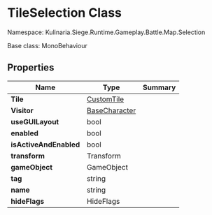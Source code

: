 # TileSelection Class

Namespace: Kulinaria.Siege.Runtime.Gameplay.Battle.Map.Selection

Base class: MonoBehaviour


## Properties

| Name | Type | Summary |
|---|---|---|
| **Tile** | [CustomTile](../Tiles/CustomTile.md) |  |
| **Visitor** | [BaseCharacter](../../Characters/BaseCharacter.md) |  |
| **useGUILayout** | bool |  |
| **enabled** | bool |  |
| **isActiveAndEnabled** | bool |  |
| **transform** | Transform |  |
| **gameObject** | GameObject |  |
| **tag** | string |  |
| **name** | string |  |
| **hideFlags** | HideFlags |  |

